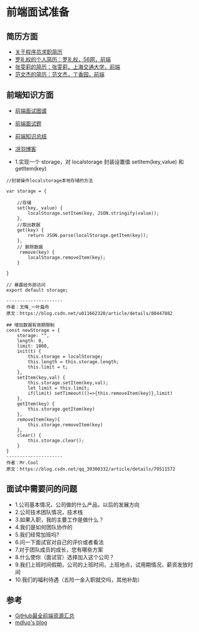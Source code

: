 # 前端面试准备


## 简历方面
- [关于程序员求职简历](https://mdluo.com/2016-02-27/about-resume/)
- [罗礼权的个人简历：罗礼权，56网，前端](https://cv.mrluo.life/)
- [张雯莉的简历：张雯莉，上海交通大学，前端](http://zhangwenli.com/cv/cn.html)
- [范文杰的简历：范文杰，丁香园，前端](http://html.love/)


## 前端知识方面
- [前端面试图谱](https://yuchengkai.cn/docs/zh/frontend/#%E5%86%85%E7%BD%AE%E7%B1%BB%E5%9E%8B)
- [前端面试题](https://github.com/fairyly/front-end-summary/blob/gh-pages/5.1.4%20%E5%89%8D%E7%AB%AF%E9%9D%A2%E8%AF%95.md)
- [前端知识总结](https://github.com/fairyly/front-end-summary)
- [冴羽博客](https://github.com/mqyqingfeng/Blog)

- 1.实现一个 storage，对 localstorage 封装设置值 setItem(key,value) 和 getItem(key)
```
//封装操作localstorage本地存储的方法
 
var storage = {
 
    //存储
    set(key, value) {
        localStorage.setItem(key, JSON.stringify(value));
    },
    //取出数据
    get(key) {
        return JSON.parse(localStorage.getItem(key));
    },
    // 删除数据
     remove(key) {
        localStorage.removeItem(key);
    }
 
}
 
// 暴露给外部访问
export default storage;
 
--------------------- 
作者：无悔_一叶扁舟 
原文：https://blog.csdn.net/u011662320/article/details/80447882 

## 增加数据有效期限制
const newStorage = {
    storage: "",
    length: 0,
    limit: 1000,
    init(t) {
        this.storage = localStorage;
        this.length = this.storage.length;
        this.limit = t;
    },
    setItem(key,val) {
        this.storage.setItem(key,val);
        let limit = this.limit;
        if(limit) setTimeout(()=>{this.removeItem(key)},limit) 
    },
    getItem(key) {
        this.storage.getItem(key)
    },
    removeItem(key){
        this.storage.removeItem(key)
    },
    clear() {
        this.storage.clear();
    }
}
--------------------- 
作者：Mr.Cool 
原文：https://blog.csdn.net/qq_39300332/article/details/79511572 
```


## 面试中需要问的问题
- 1.公司基本情况，公司做的什么产品，以后的发展方向
- 2.公司技术团队情况，技术栈
- 3.如果入职，我的主要工作是做什么？
- 4.我们是如何团队协作的
- 5.我们经常加班吗?
- 6.问一下面试官对自己的评价或者看法
- 7.对于团队成员的成长，您有哪些方案
- 8.什么使你（面试官）选择加入这个公司？
- 9.我们上班时间假期，公司的上班时间，上班地点，试用期情况，薪资发放时间
- 10.我们的福利待遇（五险一金入职就交吗，其他补助）


## 参考
- [GitHub最全前端资源汇总](https://helloqingfeng.github.io/front-end-index/index.html)
- [mdluo's blog](https://mdluo.com/)
